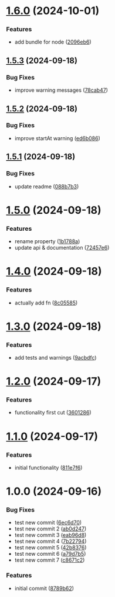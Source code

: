 # [1.6.0](https://github.com/cabezonidas/react-splitter/compare/v1.5.3...v1.6.0) (2024-10-01)

### Features

- add bundle for node ([2096eb6](https://github.com/cabezonidas/react-splitter/commit/2096eb6047520cfa3fbea0390d644c0c973cdd3e))

## [1.5.3](https://github.com/cabezonidas/react-splitter/compare/v1.5.2...v1.5.3) (2024-09-18)

### Bug Fixes

- improve warning messages ([78cab47](https://github.com/cabezonidas/react-splitter/commit/78cab47f7de34a3ecc6f30a37ca88878f3a25e70))

## [1.5.2](https://github.com/cabezonidas/react-splitter/compare/v1.5.1...v1.5.2) (2024-09-18)

### Bug Fixes

- improve startAt warning ([ed6b086](https://github.com/cabezonidas/react-splitter/commit/ed6b0868a2597b0802e64ecd8b2ce2858fb687fe))

## [1.5.1](https://github.com/cabezonidas/react-splitter/compare/v1.5.0...v1.5.1) (2024-09-18)

### Bug Fixes

- update readme ([088b7b3](https://github.com/cabezonidas/react-splitter/commit/088b7b310d6540ffbac519c9d496147e1cf0c312))

# [1.5.0](https://github.com/cabezonidas/react-splitter/compare/v1.4.0...v1.5.0) (2024-09-18)

### Features

- rename property ([1b1788a](https://github.com/cabezonidas/react-splitter/commit/1b1788a2ea0a6b95ac944489b6ee76d7d2e88774))
- update api & documentation ([72457e6](https://github.com/cabezonidas/react-splitter/commit/72457e6affd8441ea571440025522b06836a7d3d))

# [1.4.0](https://github.com/cabezonidas/react-splitter/compare/v1.3.0...v1.4.0) (2024-09-18)

### Features

- actually add fn ([8c05585](https://github.com/cabezonidas/react-splitter/commit/8c05585e4784c37ecb146bd3d0eb392e9d272b88))

# [1.3.0](https://github.com/cabezonidas/react-splitter/compare/v1.2.0...v1.3.0) (2024-09-18)

### Features

- add tests and warnings ([9acbdfc](https://github.com/cabezonidas/react-splitter/commit/9acbdfc15fd4384b1893b785e5ecdcb1f9e5b98c))

# [1.2.0](https://github.com/cabezonidas/react-splitter/compare/v1.1.0...v1.2.0) (2024-09-17)

### Features

- functionality first cut ([3601286](https://github.com/cabezonidas/react-splitter/commit/36012867e5e02024e96a09c7bc3d867f427cbf57))

# [1.1.0](https://github.com/cabezonidas/react-splitter/compare/v1.0.0...v1.1.0) (2024-09-17)

### Features

- initial functionality ([811e7f6](https://github.com/cabezonidas/react-splitter/commit/811e7f6ebe5f9aa5a7fdc1fc6b6a737178e3b20f))

# 1.0.0 (2024-09-16)

### Bug Fixes

- test new commit ([6ec6d70](https://github.com/cabezonidas/react-splitter/commit/6ec6d70cc412123836833524af8a7f33109f7c23))
- test new commit 2 ([ab0d247](https://github.com/cabezonidas/react-splitter/commit/ab0d247c521136e523e0b788d18f874bb3940736))
- test new commit 3 ([eab96d8](https://github.com/cabezonidas/react-splitter/commit/eab96d8a1281b8b821a0eab4b90a4f239cff1a47))
- test new commit 4 ([7b22794](https://github.com/cabezonidas/react-splitter/commit/7b227940dbffe90d60196524e735fa4c8b949c22))
- test new commit 5 ([42b8376](https://github.com/cabezonidas/react-splitter/commit/42b837687d9873c5fdfc857abb79cca1f31da3ff))
- test new commit 6 ([a79d7b5](https://github.com/cabezonidas/react-splitter/commit/a79d7b5caa7ecd5bebce1fbfbbc2f4a095e67d1d))
- test new commit 7 ([c8671c2](https://github.com/cabezonidas/react-splitter/commit/c8671c283ebfa3df4413d3562d6aba4cefdd2e60))

### Features

- initial commit ([8789b62](https://github.com/cabezonidas/react-splitter/commit/8789b6297fddf485509b4a5b6a6fa971f31b6132))
